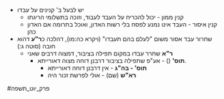 * יש לבעל ב' קנינים על עבדו
	* קנין ממון - יכול להכריח על העבד לעבוד, וזוכה בתשלומי הריגתו
	* קנין איסור - העבד אינו נמנע לפסח בלי רשות האדון, ואוכל בתרומה אם האדון כהן
* שחרור עבד אסור משום "לעלם בהם תעבדו" (ויקרא כה:מו), דהלכה כ**ר"ע** דהוא חובה (סוטה ג:)
	* **ר"א** שחרר עבדו במקום תפילה בציבור, דמצוה דרבים שאני
		* **תוס'** () - אע"פ שתפילה בציבור דרבנן דוחה מצוה דאורייתא.
			* **תוס' - בה"ג** - אין דרבנן דוחה דאורייתא
			* **רא"ש** (שם) - אולי לפרשת זכור היה

#פרק_יוט_תשפה 